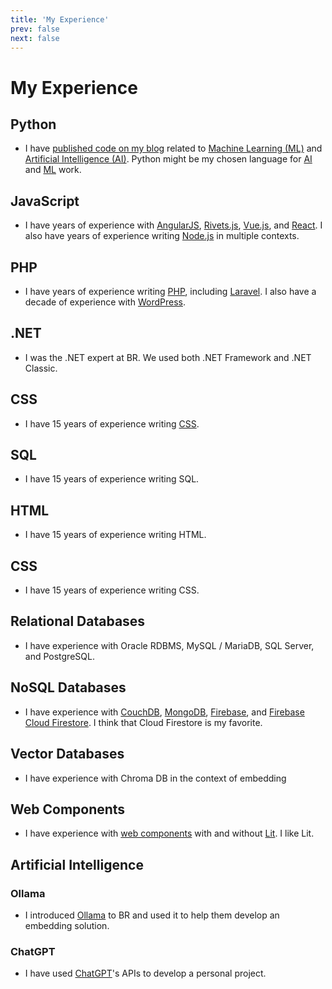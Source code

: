 ```yaml
---
title: 'My Experience'
prev: false
next: false
---
```


# My Experience

## Python

- I have [published code on my blog](https://jws.news/tag/python/) related to [Machine Learning (ML)](https://jws.news/tag/machine-learning/) and [Artificial Intelligence (AI)](https://jws.news/tag/ai/).  Python might be my chosen language for [AI](https://jws.news/tag/AI/) and [ML](https://jws.news/tag/machine-learning/) work.

## JavaScript

- I have years of experience with [AngularJS](https://jws.news/tag/AngularJS/), [Rivets.js](https://jws.news/tag/rivets-js/), [Vue.js](https://jws.news/tag/Vue-JS/), and [React](https://jws.news/tag/React/).  I also have years of experience writing [Node.js](https://jws.news/tag/node-js/) in multiple contexts.

## PHP

- I have years of experience writing [PHP](https://jws.news/tag/php/), including [Laravel](https://jws.news/tag/laravel/).  I also have a decade of experience with [WordPress](https://jws.news/tag/wordpress/).

## .NET

- I was the .NET expert at BR.  We used both .NET Framework and .NET Classic.

## CSS

- I have 15 years of experience writing [CSS](https://jws.news/tag/css/).

## SQL

- I have 15 years of experience writing SQL.

## HTML

- I have 15 years of experience writing HTML.

## CSS

- I have 15 years of experience writing CSS.

## Relational Databases

- I have experience with Oracle RDBMS, MySQL / MariaDB, SQL Server, and PostgreSQL.

## NoSQL Databases

- I have experience with [CouchDB](https://jws.news/tag/couchdb/), [MongoDB](https://jws.news/tag/mongodb/), [Firebase](https://jws.news/tag/firebase/), and [Firebase Cloud Firestore](https://jws.news/tag/firebase/).  I think that Cloud Firestore is my favorite.

## Vector Databases

- I have experience with Chroma DB in the context of embedding

## Web Components

- I have experience with [web components](https://jws.news/tag/web-components/) with and without [Lit](https://jws.news/tag/lit/).  I like Lit.

## Artificial Intelligence

### Ollama

- I introduced [Ollama](https://jws.news/tag/Ollama/) to BR and used it to help them develop an embedding solution.

### ChatGPT

- I have used [ChatGPT](https://jws.news/tag/ChatGPT/)'s APIs to develop a personal project.